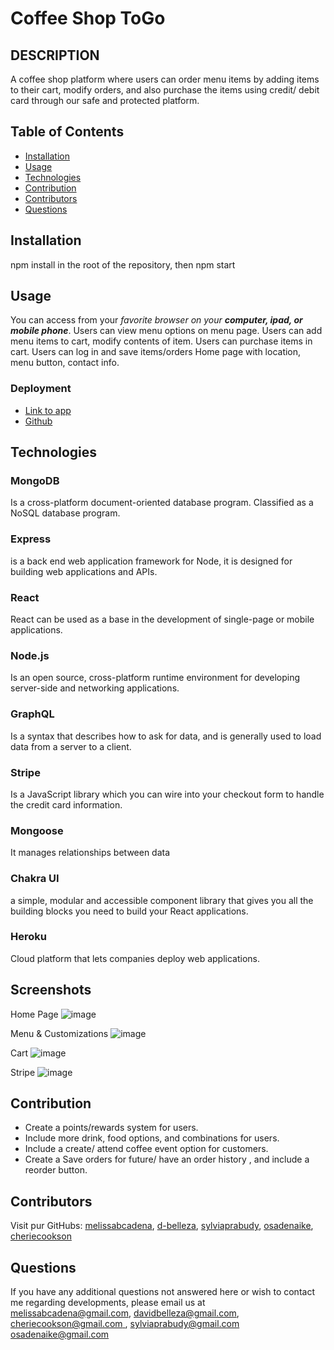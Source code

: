 # Coffee Shop ToGo

## DESCRIPTION

A coffee shop platform where users can order menu items by adding items to their cart, modify orders, and also purchase the items using credit/ debit card through our safe and protected platform.

## Table of Contents
* [Installation](#installation)
* [Usage](#usage)
* [Technologies](#technologies)
* [Contribution](#contribution)
* [Contributors](#contributors)
* [Questions](#questions) 
   
## Installation

npm install in the root of the repository, then npm start

## Usage  

You can access from your _favorite browser on your **computer, ipad, or mobile phone**_.
Users can view menu options on menu page.
Users can add menu items to cart, modify contents of item.
Users can purchase items in cart.
Users can log in and save items/orders
Home page with location, menu button, contact info.

### Deployment

* [Link to app]( https://br-for-java.herokuapp.com/menu)
* [Github](https://github.com/melissabcadena/project-three)

## Technologies

### MongoDB
Is a cross-platform document-oriented database program. Classified as a NoSQL database program.
### Express
is a back end web application framework for Node, it is designed for building web applications and APIs.
### React
React can be used as a base in the development of single-page or mobile applications.
### Node.js
Is an open source, cross-platform runtime environment for developing server-side and networking applications.
### GraphQL
Is a syntax that describes how to ask for data, and is generally used to load data from a server to a client.
### Stripe
Is a JavaScript library which you can wire into your checkout form to handle the credit card information.
### Mongoose
It manages relationships between data
### Chakra UI
a simple, modular and accessible component library that gives you all the building blocks you need to build your React applications.
### Heroku
Cloud platform that lets companies deploy web applications.

## Screenshots

Home Page
![image](https://user-images.githubusercontent.com/65319429/97827461-ffa47f80-1c89-11eb-9ecd-733ef039cc49.png)

Menu & Customizations
![image](https://user-images.githubusercontent.com/65319429/97827621-717cc900-1c8a-11eb-8303-ee4826523404.png)

Cart
![image](https://user-images.githubusercontent.com/65319429/97827667-8b1e1080-1c8a-11eb-954f-3c827159eef0.png)

Stripe
![image](https://user-images.githubusercontent.com/65319429/97827772-d6d0ba00-1c8a-11eb-9103-192ae9b77ae0.png)

## Contribution

 * Create a points/rewards system for users.
 * Include more drink, food options, and combinations for users.
 * Include a create/ attend coffee event option for customers.
 * Create a Save orders for future/ have an order history , and include a  reorder button.

## Contributors

Visit pur GitHubs: 
[melissabcadena](https://github.com/melissabcadena), 
[d-belleza](https://github.com/d-belleza),
[sylviaprabudy](https://github.com/sylviaprabudy),
[osadenaike](https://github.com/osadenaike),
[cheriecookson](https://github.com/cheriecookson)

## Questions

If you have any additional questions not answered here or wish to contact me regarding developments, please email us at 
[melissabcadena@gmail.com](mailto:melissabcadena@gmail.com),
[davidbelleza@gmail.com](mailto:davidbelleza@gmail.com),
[cheriecookson@gmail.com ](mailto:cheriecookson@gmail.com ),
[sylviaprabudy@gmail.com](mailto:sylviaprabudy@gmail.com)
[osadenaike@gmail.com](mailto:osadenaike@gmail.com)
